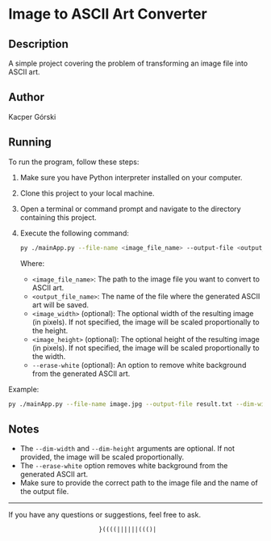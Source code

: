 # Image to ASCII Art Converter

## Description

A simple project covering the problem of transforming an image file into ASCII art.

## Author

Kacper Górski

## Running

To run the program, follow these steps:

1. Make sure you have Python interpreter installed on your computer.
2. Clone this project to your local machine.
3. Open a terminal or command prompt and navigate to the directory containing this project.
4. Execute the following command:

    ```bash
    py ./mainApp.py --file-name <image_file_name> --output-file <output_file_name> [--dim-width <image_width>] [--dim-height <image_height>] [--erase-white]
    ```

    Where:
    - `<image_file_name>`: The path to the image file you want to convert to ASCII art.
    - `<output_file_name>`: The name of the file where the generated ASCII art will be saved.
    - `<image_width>` (optional): The optional width of the resulting image (in pixels). If not specified, the image will be scaled proportionally to the height.
    - `<image_height>` (optional): The optional height of the resulting image (in pixels). If not specified, the image will be scaled proportionally to the width.
    - `--erase-white` (optional): An option to remove white background from the generated ASCII art.

Example:

```bash
py ./mainApp.py --file-name image.jpg --output-file result.txt --dim-width 100 --dim-height 50 --erase-white
```

## Notes

- The `--dim-width` and `--dim-height` arguments are optional. If not provided, the image will be scaled proportionally.
- The `--erase-white` option removes white background from the generated ASCII art.
- Make sure to provide the correct path to the image file and the name of the output file.

---

If you have any questions or suggestions, feel free to ask.

                             }((((||||||((()|                              
                                                                           
                                                                           
                                                                           
                                                                           
                                                                           
